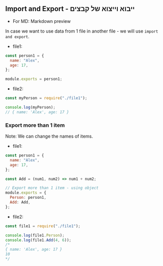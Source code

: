 ## Import and Export - ייבוא וייצוא של קבצים

* For MD: Markdown preview

In case we want to use data from 1 file in another file - we will use `import and export`.

- file1:

```js
const person1 = {
  name: "Alex",
  age: 17,
};

module.exports = person1;
```

- file2:

```js
const myPerson = require("./file1");

console.log(myPerson);
// { name: 'Alex', age: 17 }
```

### Export more than 1 item

Note: We can change the names of items.

- file1:

```js
const person1 = {
  name: "Alex",
  age: 17,
};

const Add = (num1, num2) => num1 + num2;

// Export more than 1 item - using object
module.exports = {
  Person: person1,
  Add: Add,
};
```

- file2:

```js
const file1 = require("./file1");

console.log(file1.Person);
console.log(file1.Add(4, 6));
/*
{ name: 'Alex', age: 17 }
10
*/
```
